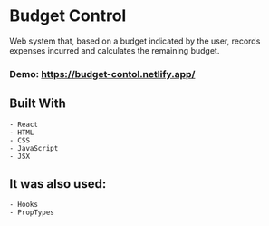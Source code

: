 # Budget Control

Web system that, based on a budget indicated by the user, records expenses incurred and calculates the remaining budget.

### Demo: https://budget-contol.netlify.app/

## Built With

    - React
    - HTML
    - CSS
  	- JavaScript
    - JSX
    
## It was also used:
    - Hooks
    - PropTypes
